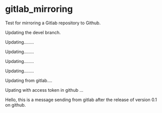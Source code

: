 # gitlab_mirroring

Test for mirroring a Gitlab repository to Github.

Updating the devel branch.

Updating........

Updating........

Updating........

Updating........

Updating from gitlab....

Upating with access token in github ...

Hello, this is a message sending from gitlab after the release of version 0.1 on github.
